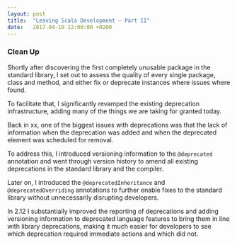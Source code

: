 ```yaml
---
layout: post
title:  "Leaving Scala Development – Part II"
date:   2017-04-10 12:00:00 +0200
---
```


### Clean Up

Shortly after discovering the first completely unusable package in the standard
library, I set out to assess the quality of every single package, class and
method, and either fix or deprecate instances where issues where found.

To facilitate that, I significantly revamped the existing deprecation
infrastructure, adding many of the things we are taking for granted today.

Back in xx, one of the biggest issues with deprecations was that the lack of
information when the deprecation was added and when the deprecated element was
scheduled for removal.

To address this, I introduced versioning information to the `@deprecated`
annotation and went through version history to amend all existing deprecations
in the standard library and the compiler.

Later on, I introduced the `@deprecatedInheritance` and `@deprecatedOverriding`
annotations to further enable fixes to the standard library without
unnecessarily disrupting developers.

In 2.12 I substantially improved the reporting of deprecations and adding
versioning information to deprecated language features to bring them in line
with library deprecations, making it much easier for developers to see which
deprecation required immediate actions and which did not.
